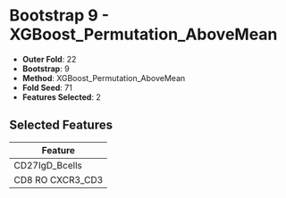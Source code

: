 # Bootstrap 9 - XGBoost_Permutation_AboveMean

- **Outer Fold**: 22
- **Bootstrap**: 9
- **Method**: XGBoost_Permutation_AboveMean
- **Fold Seed**: 71
- **Features Selected**: 2

## Selected Features

| Feature |
|---------|
| CD27IgD_Bcells |
| CD8 RO CXCR3_CD3 |
